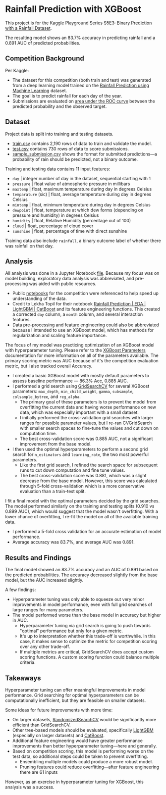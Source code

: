 # Rainfall Prediction with XGBoost

This project is for the Kaggle Playground Series S5E3: [Binary Prediction with a Rainfall Dataset](https://www.kaggle.com/competitions/playground-series-s5e3/overview).

The resulting model shows an 83.7% accuracy in predicting rainfall and a 0.891 AUC of predicted probabilities.

## Competition Background

Per Kaggle:

- The dataset for this competition (both train and test) was generated from a deep learning model trained on the [Rainfall Prediction using Machine Learning](https://www.kaggle.com/datasets/subho117/rainfall-prediction-using-machine-learning) dataset.
- The goal is to predict rainfall for each day of the year.
- Submissions are evaluated on [area under the ROC curve](http://en.wikipedia.org/wiki/Receiver_operating_characteristic) between the predicted probability and the observed target.

## Dataset

Project data is split into training and testing datasets.

- [train.csv](data/train.csv) contains 2,190 rows of data to train and validate the model.
- [test.csv](data/test.csv) contains 730 rows of data to score submissions.
- [sample_submission,csv](data/sample_submission.csv) shows the format for submitted predictions—a probability of rain should be predicted, not a binary outcome.

Training and testing data contains 11 input features:

- `day` | integer number of day in the dataset, sequential starting with 1
- `pressure` | float value of atmospheric pressure in millibars
- `maxtemp` | float, maximum temperature during day in degrees Celsius
- `temparature` (sic) | float, average temperature during day in degrees Celsius
- `mintemp` | float, minimum temperature during day in degrees Celsius
- `dewpoint` | float, temperature at which dew forms (depending on pressure and humidity) in degrees Celsius
- `humidity` | float, Relative Humidity (percentage out of 100)
- `cloud` | float, percentage of cloud cover
- `sunshine` | float, percentage of time with direct sunshine

Training data also include `rainfall`, a binary outcome label of whether there was rainfall on that day.

## Analysis

All analysis was done in a Jupyter Notebook [file](rainfall.ipynb). Because my focus was on model building, exploratory data analysis was abbreviated, and pre-processing was aided with public resources.

- Public [notebooks](https://www.kaggle.com/competitions/playground-series-s5e3/code) for the competition were referenced to help speed up understanding of the data.
- Credit to Lekha Topil for their notebook [Rainfall Prediction | EDA | LightGBM | CatBoost](https://www.kaggle.com/code/lekhatopil/rainfall-prediction-eda-lightgbm-catboost) and its feature engineering functions. This created a corrected `day` column, a `month` column, and several interaction features.
- Data pre-processing and feature engineering could also be abbreviated because I intended to use an XGBoost model, which has methods for regularization and scaling feature importance.

The focus of my model was practicing optimization of an XGBoost model with hyperparameter tuning. Please refer to the [XGBoost Parameters](https://xgboost.readthedocs.io/en/latest/parameter.html) documentation for more information on all of the parameters available. The primary scoring metric was AUC because of it's the competition evaluation metric, but I also tracked overall Accuracy.

- I created a basic XGBoost model with mostly default parameters to assess baseline performance — 86.3% Acc, 0.885 AUC.
- I performed a grid search using [GridSearchCV](https://scikit-learn.org/stable/modules/generated/sklearn.model_selection.GridSearchCV.html) for several XGBoost parameters: `max_depth`, `min_child_weight`, `gamma`, `subsample`, `colsample_bytree`, and `reg_alpha`.
  - The primary goal of these parameters is to prevent the model from overfitting the current data and having worse performance on new data, which was especially important with a small dataset.
  - I initially performed the cross-validation grid searches with larger ranges for possible parameter values, but I re-ran CVGridSearch with smaller search spaces to fine-tune the values and cut down on computation time.
  - The best cross-validation score was 0.885 AUC, not a significant improvement from the base model.
- I then used the optimal hyperparameters to perform a second grid search for `n_estimators` and `learning_rate`, the two most powerful parameters.
  - Like the first grid search, I refined the search space for subsequent runs to cut down computation and fine tune values.
  - The best cross-validation score was 0.881, which was a slight decrease from the base model. However, this score was calculated through 5-fold cross-validation which is a more conservative evaluation than a train-test split.

I fit a final model with the optimal parameters decided by the grid searches. The model performed similarly on the training and testing splits (0.910 vs 0.899 AUC), which would suggest that the model wasn't overfitting. With a lower chance of overfitting, I re-fit the model on all of the available training data.

- I performed a 5-fold cross validation for an accurate estimation of model performance.
- Average accuracy was 83.7%, and average AUC was 0.891.

## Results and Findings

The final model showed an 83.7% accuracy and an AUC of 0.891 based on the predicted probabilities. The accuracy decreased slightly from the base model, but the AUC increased slightly.

A few findings:

- Hyperparameter tuning was only able to squeeze out very minor improvements in model performance, even with full grid searches of large ranges for many parameters.
- The model performed worse than the base model in accuracy but higher in AUC.
  - Hyperparameter tuning via grid search is going to push towards "optimal" performance but only for a given metric.
  - It's up to interpretation whether this trade-off is worthwhile. In this case, it makes sense to optimize the metric for competition scoring over any other trade-off.
  - If multiple metrics are critical, GridSearchCV does accept custom scoring functions. A custom scoring function could balance multiple criteria.

## Takeaways

Hyperparameter tuning can offer meaningful improvements in model performance. Grid searching for optimal hyperparameters can be computationally inefficient, but they are feasible on smaller datasets.

Some ideas for future improvements with more time:

- On larger datasets, [RandomizedSearchCV](https://scikit-learn.org/stable/modules/generated/sklearn.model_selection.RandomizedSearchCV.html) would be significantly more efficient than GridSearchCV.
- Other tree-based models should be evaluated, specifically [LightGBM](https://lightgbm.readthedocs.io/en/stable/) (especially on larger datasets) and [CatBoost](https://catboost.ai/).
- Additional feature engineering would have greater performance improvements than better hyperparameter tuning—here and generally.
- Based on competition scoring, this model is performing worse on the test data, so additional steps could be taken to prevent overfitting.
  - Ensembling multiple models could produce a more robust model.
  - Pruning features could reduce overfitting—after feature engineering there are 61 inputs

However, as an exercise in hyperparameter tuning for XGBoost, this analysis was a success.
